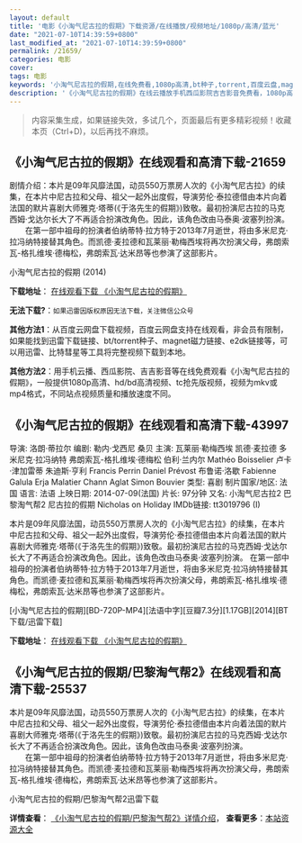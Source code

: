```yaml
---
layout: default
title: '电影《小淘气尼古拉的假期》下载资源/在线播放/视频地址/1080p/高清/蓝光'
date: "2021-07-10T14:39:59+0800"
last_modified_at: "2021-07-10T14:39:59+0800"
permalink: /21659/
categories: 电影
cover:
tags: 电影
keywords: '小淘气尼古拉的假期,在线免费看,1080p高清,bt种子,torrent,百度云盘,magnet,磁力链,迅雷下载资源'
description: '《小淘气尼古拉的假期》在线云播放手机西瓜影院吉吉影音免费看，1080p高清bd/hd未删减完整版和tc抢先枪版，mkv/mp4格式，附带bt/torrent种子、magnet/磁力链、百度云盘、网盘资源迅雷下载链接'
---
```


>内容采集生成，如果链接失效，多试几个，页面最后有更多精彩视频！收藏本页（Ctrl+D)，以后再找不麻烦。


## 《小淘气尼古拉的假期》在线观看和高清下载-21659

剧情介绍：本片是09年风靡法国，动员550万票房人次的《小淘气尼古拉》的续集，在本片中尼古拉和父母、祖父一起外出度假，导演劳伦·泰拉德借由本片向着法国的默片喜剧大师雅克·塔蒂(《于洛先生的假期》)致敬。最初扮演尼古拉的马克西姆·戈达尔长大了不再适合扮演改角色。因此，该角色改由马泰奥·波塞列扮演。  　　在第一部中祖母的扮演者伯纳蒂特·拉方特于2013年7月逝世，将由多米尼克·拉冯纳特接替其角色。而凯德·麦拉德和瓦莱丽·勒梅西埃将再次扮演父母，弗朗索瓦-格扎维埃·德梅松，弗朗索瓦·达米昂等也参演了这部影片。


小淘气尼古拉的假期 (2014)

**下载地址**： [在线观看下载 《小淘气尼古拉的假期》](https://www.btbtdy.me/btdy/dy999.html) 


**无法下载?**：`如果迅雷因版权原因无法下载，关注微信公众号 `

**其他方法1**：从百度云网盘下载视频，百度云网盘支持在线观看，非会员有限制，如果能找到迅雷下载链接、bt/torrent种子、magnet磁力链接、e2dk链接等，可以用迅雷、比特彗星等工具将完整视频下载到本地。

**其他方法2**：用手机云播、西瓜影院、吉吉影音等在线免费观看《小淘气尼古拉的假期》，一般提供1080p高清、hd/bd高清视频、tc抢先版视频，视频为mkv或mp4格式，不同站点视频质量和播放速度不同。


## 《小淘气尼古拉的假期》在线观看和高清下载-43997

导演: 洛朗·蒂拉尔 编剧: 勒内·戈西尼 桑贝 主演: 瓦莱丽·勒梅西埃 凯德·麦拉德 多米尼克·拉冯纳特 弗朗索瓦-格扎维埃·德梅松 伯利·兰内尔 Mathéo Boisselier 卢卡·津加雷蒂 朱迪斯·亨利 Francis Perrin Daniel Prévost 布鲁诺·洛歇 Fabienne Galula Erja Malatier Chann Aglat Simon Bouvier 类型: 喜剧 制片国家/地区: 法国 语言: 法语 上映日期: 2014-07-09(法国) 片长: 97分钟 又名: 小淘气尼古拉2 巴黎淘气帮2 尼古拉的假期 Nicholas on Holiday IMDb链接: tt3019796 (I)

本片是09年风靡法国，动员550万票房人次的《小淘气尼古拉》的续集，在本片中尼古拉和父母、祖父一起外出度假，导演劳伦·泰拉德借由本片向着法国的默片喜剧大师雅克·塔蒂(《于洛先生的假期》)致敬。最初扮演尼古拉的马克西姆·戈达尔长大了不再适合扮演改角色。因此，该角色改由马泰奥·波塞列扮演。 在第一部中祖母的扮演者伯纳蒂特·拉方特于2013年7月逝世，将由多米尼克·拉冯纳特接替其角色。而凯德·麦拉德和瓦莱丽·勒梅西埃将再次扮演父母，弗朗索瓦-格扎维埃·德梅松，弗朗索瓦·达米昂等也参演了这部影片。


[小淘气尼古拉的假期][BD-720P-MP4][法语中字][豆瓣7.3分][1.17GB][2014][BT下载/迅雷下载]

**下载地址**： [在线观看下载 《小淘气尼古拉的假期》](https://www.btdx8.com/torrent/xtqngldjq_2014.html) 


## 《小淘气尼古拉的假期/巴黎淘气帮2》在线观看和高清下载-25537

本片是09年风靡法国，动员550万票房人次的《小淘气尼古拉》的续集，在本片中尼古拉和父母、祖父一起外出度假，导演劳伦·泰拉德借由本片向着法国的默片喜剧大师雅克&middot;塔蒂(《于洛先生的假期》)致敬。最初扮演尼古拉的马克西姆&middot;戈达尔长大了不再适合扮演改角色。因此，该角色改由马泰奥·波塞列扮演。<br />　　在第一部中祖母的扮演者伯纳蒂特&middot;拉方特于2013年7月逝世，将由多米尼克&middot;拉冯纳特接替其角色。而凯德&middot;麦拉德和瓦莱丽&middot;勒梅西埃将再次扮演父母，弗朗索瓦-格扎维埃·德梅松，弗朗索瓦·达米昂等也参演了这部影片。<!---剧情end--->


小淘气尼古拉的假期/巴黎淘气帮2迅雷下载

**详情查看**： [《小淘气尼古拉的假期/巴黎淘气帮2》详情介绍](/movie/25537/)， **查看更多**：[本站资源大全](/movie/t/all/)

